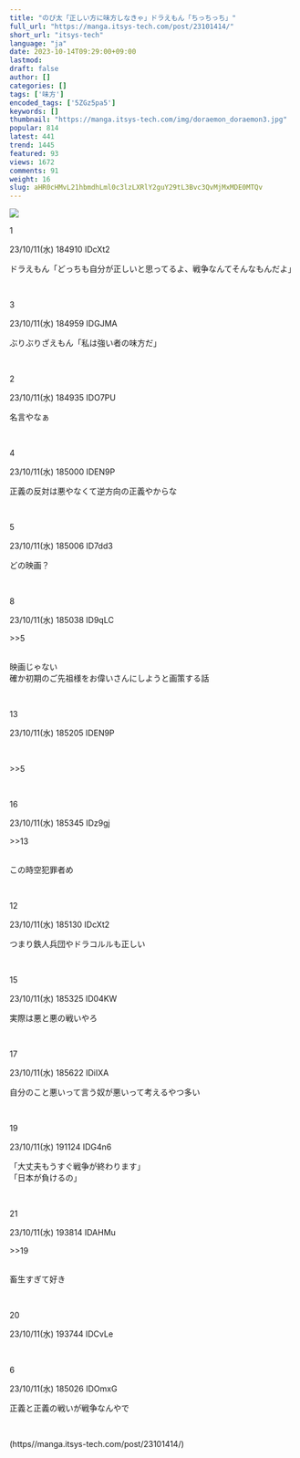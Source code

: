 ```yaml
---
title: "のび太「正しい方に味方しなきゃ」ドラえもん「ちっちっち」"
full_url: "https://manga.itsys-tech.com/post/23101414/"
short_url: "itsys-tech"
language: "ja"
date: 2023-10-14T09:29:00+09:00
lastmod: 
draft: false
author: []
categories: []
tags: ['味方']
encoded_tags: ['5ZGz5pa5']
keywords: []
thumbnail: "https://manga.itsys-tech.com/img/doraemon_doraemon3.jpg"
popular: 814
latest: 441
trend: 1445
featured: 93
views: 1672
comments: 91
weight: 16
slug: aHR0cHMvL21hbmdhLml0c3lzLXRlY2guY29tL3Bvc3QvMjMxMDE0MTQv
---
```


![](https://manga.itsys-tech.com/img/doraemon_doraemon3.jpg)

<div><p class='t_h'>1 <p>23/10/11(水) 184910 IDcXt2</p></p><p class='t_b'>ドラえもん「どっちも自分が正しいと思ってるよ、戦争なんてそんなもんだよ」</p><br><p class='t_h'>3 <p>23/10/11(水) 184959 IDGJMA</p></p><p class='t_b'>ぶりぶりざえもん「私は強い者の味方だ」</p><br><p class='t_h'>2 <p>23/10/11(水) 184935 IDO7PU</p></p><p class='t_b'>名言やなぁ</p><br><p class='t_h'>4 <p>23/10/11(水) 185000 IDEN9P</p></p><p class='t_b'>正義の反対は悪やなくて逆方向の正義やからな</p><br><p class='t_h'>5 <p>23/10/11(水) 185006 ID7dd3</p></p><p class='t_b'>どの映画？</p><br><p class='t_h t_i'>8 <p>23/10/11(水) 185038 ID9qLC</p></p><p class='t_b t_i'><p class='anchor'>>>5</p><br>映画じゃない<br>確か初期のご先祖様をお偉いさんにしようと画策する話</p><br><p class='t_h t_i'>13 <p>23/10/11(水) 185205 IDEN9P</p></p><blockquote class='imgur-embed-pub'></blockquote><br><p class='anchor'>>>5</p><br><p class='t_h t_i'>16 <p>23/10/11(水) 185345 IDz9gj</p></p><p class='t_b t_i'><p class='anchor'>>>13</p><br>この時空犯罪者め</p><br><p class='t_h'>12 <p>23/10/11(水) 185130 IDcXt2</p></p><p class='t_b'>つまり鉄人兵団やドラコルルも正しい</p><br><p class='t_h'>15 <p>23/10/11(水) 185325 ID04KW</p></p><p class='t_b'>実際は悪と悪の戦いやろ</p><br><p class='t_h'>17 <p>23/10/11(水) 185622 IDiIXA</p></p><p class='t_b'>自分のこと悪いって言う奴が悪いって考えるやつ多い</p><br><p class='t_h'>19 <p>23/10/11(水) 191124 IDG4n6</p></p><p class='t_b'>「大丈夫もうすぐ戦争が終わります」<br>「日本が負けるの」</p><br><p class='t_h t_i'>21 <p>23/10/11(水) 193814 IDAHMu</p></p><p class='t_b t_i'><p class='anchor'>>>19</p><br>畜生すぎて好き</p><br><p class='t_h'>20 <p>23/10/11(水) 193744 IDCvLe</p></p><blockquote class='imgur-embed-pub'></blockquote><br><p class='t_h'>6 <p>23/10/11(水) 185026 IDOmxG</p></p><p class='t_b'>正義と正義の戦いが戦争なんやで</p><br></div>

(https//manga.itsys-tech.com/post/23101414/)
